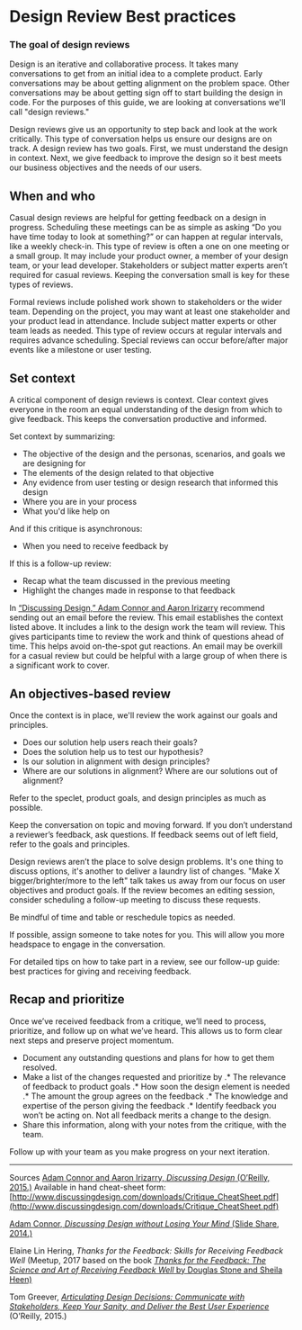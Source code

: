 # Design Review Best practices

### The goal of design reviews
Design is an iterative and collaborative process. It takes many conversations to get from an initial idea to a complete product. Early conversations may be about getting alignment on the problem space. Other conversations may be about getting sign off to start building the design in code. For the purposes of this guide, we are looking at conversations we'll call "design reviews."

Design reviews give us an opportunity to step back and look at the work critically. This type of conversation helps us ensure our designs are on track. A design review has two goals. First, we must understand the design in context. Next, we give feedback to improve the design so it best meets our business objectives and the needs of our users. 

## When and who
Casual design reviews are helpful for getting feedback on a design in progress. Scheduling these meetings can be as simple as asking “Do you have time today to look at something?” or can happen at regular intervals, like a weekly check-in. This type of review is often a one on one meeting or a small group. It may include your product owner, a member of your design team, or your lead developer. Stakeholders or subject matter experts aren’t required for casual reviews. Keeping the conversation small is key for these types of reviews.

Formal reviews include polished work shown to stakeholders or the wider team. Depending on the project, you may want at least one stakeholder and your product lead in attendance. Include subject matter experts or other team leads as needed. This type of review occurs at regular intervals and requires advance scheduling. Special reviews can occur before/after major events like a milestone or user testing. 

## Set context
A critical component of design reviews is context. Clear context gives everyone in the room an equal understanding of the design from which to give feedback. This keeps the conversation productive and informed.

Set context by summarizing:
* The objective of the design and the personas, scenarios, and goals we are designing for
* The elements of the design related to that objective
* Any evidence from user testing or design research that informed this design 
* Where you are in your process
* What you'd like help on 

And if this critique is asynchronous:
* When you need to receive feedback by

If this is a follow-up review: 
* Recap what the team discussed in the previous meeting
* Highlight the changes made in response to that feedback

In [“Discussing Design,” Adam Connor and Aaron Irizarry](http://www.discussingdesign.com/) recommend sending out an email before the review. This email establishes the context listed above. It includes a link to the design work the team will review. This gives participants time to review the work and think of questions ahead of time. This helps avoid on-the-spot gut reactions. An email may be overkill for a casual review but could be helpful with a large group of when there is a significant work to cover. 

## An objectives-based review
Once the context is in place, we'll review the work against our goals and principles.
* Does our solution help users reach their goals?
* Does the solution help us to test our hypothesis?  
* Is our solution in alignment with design principles?
* Where are our solutions in alignment? Where are our solutions out of alignment?

Refer to the speclet, product goals, and design principles as much as possible. 

Keep the conversation on topic and moving forward. If you don’t understand a reviewer’s feedback, ask questions. If feedback seems out of left field, refer to the goals and principles.

Design reviews aren’t the place to solve design problems. It's one thing to discuss options, it's another to deliver a laundry list of changes. "Make X bigger/brighter/more to the left" talk takes us away from our focus on user objectives and product goals. If the review becomes an editing session, consider scheduling a follow-up meeting to discuss these requests.

Be mindful of time and table or reschedule topics as needed.

If possible, assign someone to take notes for you. This will allow you more headspace to engage in the conversation.

For detailed tips on how to take part in a review, see our follow-up guide: best practices for giving and receiving feedback. 

## Recap and prioritize 
Once we’ve received feedback from a critique, we’ll need to process, prioritize, and follow up on what we’ve heard. This allows us to form clear next steps and preserve project momentum.

* Document any outstanding questions and plans for how to get them resolved.
* Make a list of the changes requested and prioritize by
.* The relevance of feedback to product goals
.* How soon the design element is needed
.* The amount the group agrees on the feedback
.* The knowledge and expertise of the person giving the feedback
.* Identify feedback you won’t be acting on. Not all feedback merits a change to the design.
* Share this information, along with your notes from the critique, with the team. 

Follow up with your team as you make progress on your next iteration. 


---

Sources
[Adam Connor and Aaron Irizarry, *Discussing Design* (O’Reilly, 2015.)](http://www.discussingdesign.com/)
Available in hand cheat-sheet form: [http://www.discussingdesign.com/downloads/Critique_CheatSheet.pdf](http://www.discussingdesign.com/downloads/Critique_CheatSheet.pdf)

[Adam Connor, *Discussing Design without Losing Your Mind* (Slide Share, 2014.)](http://www.slideshare.net/adamconnor/discuss-design) 

Elaine Lin Hering, *Thanks for the Feedback: Skills for Receiving Feedback Well* (Meetup, 2017 based on the book [*Thanks for the Feedback: The Science and Art of Receiving Feedback Well* by Douglas Stone and Sheila Heen)](https://www.penguinrandomhouse.com/books/313485/thanks-for-the-feedback-by-douglas-stone-and-sheila-heen/)


Tom Greever, [*Articulating Design Decisions: Communicate with Stakeholders, Keep Your Sanity, and Deliver the Best User Experience*](https://drive.google.com/open?id=1RSM99XN7-wVcGUAjGXOCHRrbLxZEIj1k) (O’Reilly, 2015.)
